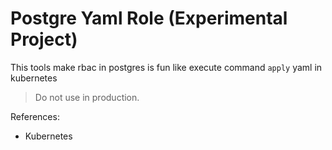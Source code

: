 Postgre Yaml Role (Experimental Project)
==================

This tools make rbac in postgres is fun like execute command `apply` yaml in kubernetes

> Do not use in production.

References:
- Kubernetes